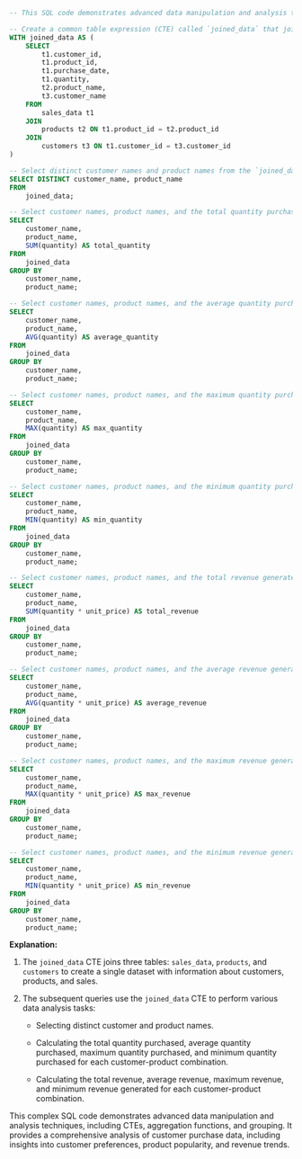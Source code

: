 ```sql
-- This SQL code demonstrates advanced data manipulation and analysis techniques.

-- Create a common table expression (CTE) called `joined_data` that joins three tables:
WITH joined_data AS (
    SELECT
        t1.customer_id,
        t1.product_id,
        t1.purchase_date,
        t1.quantity,
        t2.product_name,
        t3.customer_name
    FROM
        sales_data t1
    JOIN
        products t2 ON t1.product_id = t2.product_id
    JOIN
        customers t3 ON t1.customer_id = t3.customer_id
)

-- Select distinct customer names and product names from the `joined_data` CTE.
SELECT DISTINCT customer_name, product_name
FROM
    joined_data;

-- Select customer names, product names, and the total quantity purchased for each combination.
SELECT
    customer_name,
    product_name,
    SUM(quantity) AS total_quantity
FROM
    joined_data
GROUP BY
    customer_name,
    product_name;

-- Select customer names, product names, and the average quantity purchased for each combination.
SELECT
    customer_name,
    product_name,
    AVG(quantity) AS average_quantity
FROM
    joined_data
GROUP BY
    customer_name,
    product_name;

-- Select customer names, product names, and the maximum quantity purchased for each combination.
SELECT
    customer_name,
    product_name,
    MAX(quantity) AS max_quantity
FROM
    joined_data
GROUP BY
    customer_name,
    product_name;

-- Select customer names, product names, and the minimum quantity purchased for each combination.
SELECT
    customer_name,
    product_name,
    MIN(quantity) AS min_quantity
FROM
    joined_data
GROUP BY
    customer_name,
    product_name;

-- Select customer names, product names, and the total revenue generated for each combination.
SELECT
    customer_name,
    product_name,
    SUM(quantity * unit_price) AS total_revenue
FROM
    joined_data
GROUP BY
    customer_name,
    product_name;

-- Select customer names, product names, and the average revenue generated for each combination.
SELECT
    customer_name,
    product_name,
    AVG(quantity * unit_price) AS average_revenue
FROM
    joined_data
GROUP BY
    customer_name,
    product_name;

-- Select customer names, product names, and the maximum revenue generated for each combination.
SELECT
    customer_name,
    product_name,
    MAX(quantity * unit_price) AS max_revenue
FROM
    joined_data
GROUP BY
    customer_name,
    product_name;

-- Select customer names, product names, and the minimum revenue generated for each combination.
SELECT
    customer_name,
    product_name,
    MIN(quantity * unit_price) AS min_revenue
FROM
    joined_data
GROUP BY
    customer_name,
    product_name;
```

**Explanation:**

1. The `joined_data` CTE joins three tables: `sales_data`, `products`, and `customers` to create a single dataset with information about customers, products, and sales.


2. The subsequent queries use the `joined_data` CTE to perform various data analysis tasks:

   - Selecting distinct customer and product names.


   - Calculating the total quantity purchased, average quantity purchased, maximum quantity purchased, and minimum quantity purchased for each customer-product combination.


   - Calculating the total revenue, average revenue, maximum revenue, and minimum revenue generated for each customer-product combination.


This complex SQL code demonstrates advanced data manipulation and analysis techniques, including CTEs, aggregation functions, and grouping. It provides a comprehensive analysis of customer purchase data, including insights into customer preferences, product popularity, and revenue trends.
